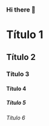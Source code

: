 ### Hi there 👋

<!-- Cabeçalho-->

# Título 1
## Título 2
### Título 3
#### Título 4
##### Título 5
###### Título 6

<!--
**JTxavier/JTxavier** is a ✨ _special_ ✨ repository because its `README.md` (this file) appears on your GitHub profile.

Here are some ideas to get you started:

- 🔭 I’m currently working on ...
- 🌱 I’m currently learning ...
- 👯 I’m looking to collaborate on ...
- 🤔 I’m looking for help with ...
- 💬 Ask me about ...
- 📫 How to reach me: ...
- 😄 Pronouns: ...
- ⚡ Fun fact: ...
-->
